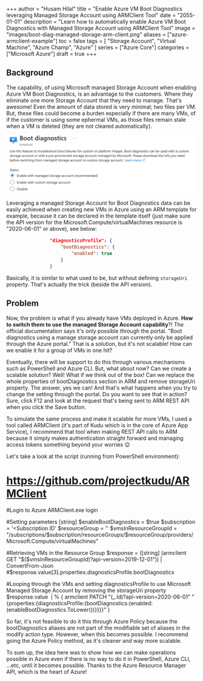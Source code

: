 +++
author = "Husam Hilal"
title = "Enable Azure VM Boot Diagnostics leveraging Managed Storage Account using ARMClient Tool"
date = "2055-01-01"
description = "Learn how to automatically enable Azure VM Boot Diagnostics with Managed Storage Account using ARMClient Tool"
image = "images/boot-diag-managed-storage-arm-client.png"
aliases = ["azure-armclient-example"]
toc = false
tags = [
    "Storage Account",
    "Virtual Machine",
    "Azure Champ",
    "Azure"
]
series = ["Azure Core"]
categories = ["Microsoft Azure"]
draft = true
+++

## Background

The capability, of using Microsoft managed Storage Account when enabling Azure VM Boot Diagnostics, is an advantage to the customers. Where they eliminate one more Storage Account that they need to manage. That's awesome! Even the amount of data stored is very minimal; two files per VM. But, these files could become a burden especially if there are many VMs, of if the customer is using some ephermal VMs, as those files remain stale when a VM is deleted (they are not cleared automatically).

![azure virtual machine boot diagnostics](images/boot-diag.png)

Leveraging a managed Storage Account for Boot Diagnostics data can be easily achieved when creating new VMs in Azure using an ARM template for example, because it can be declared in the template itself (just make sure the API version for the Microsoft.Compute/virtualMachines resource is "2020-06-01" or above), see below:

```json
                "diagnosticsProfile": {
                    "bootDiagnostics": {
                        "enabled": true
                    }
                }
```

Basically, it is similar to what used to be, but without defining `storageUri` property. That's actually the trick (beside the API version).

## Problem

Now, the problem is what if you already have VMs deployed in Azure. **How to switch them to use the managed Storage Account capability**?! The official documentation says it's only possible through the portal. "Boot diagnostics using a manage storage account can currently only be applied through the Azure portal." That is a solution, but it's not scalable! How can we enable it for a group of VMs in one hit?

Eventually, there will be support to do this through various mechanisms such as PowerShell and Azure CLI. But, what about now? Can we create a scalable solution? Well! What if we think out of the box! Can we replace the whole properties of bootDiagnostics section in ARM and remove storageUri property. The answer, yes we can! And that's what happens when you try to change the setting through the portal. Do you want to see that in action? Sure, click F12 and look at the request that's being sent to ARM REST API when you click the Save button.

To simulate the same process and make it scalable for more VMs, I used a tool called ARMClient (it's part of Kudu which is in the core of Azure App Service), I recommend that tool when making REST API calls to ARM because it simply makes authentication straight forward and managing access tokens something beyond your worries 😉

Let's take a look at the script (running from PowerShell environment):

# https://github.com/projectkudu/ARMClient
#Login to Azure
ARMClient.exe login

#Setting parameters
[string] $enableBootDiagnostics = $true
$subscription = '<Subscription ID'
$resourceGroup = '<Resource Group>'
$vmsInResourceGroupId = "/subscriptions/$subscription/resourceGroups/$resourceGroup/providers/Microsoft.Compute/virtualMachines"

#Retrieving VMs in the Resource Group
$response = ([string] (armclient GET "$($vmsInResourceGroupId)?api-version=2019-12-01")) | ConvertFrom-Json
#$response.value[3].properties.diagnosticsProfile.bootDiagnostics

#Looping through the VMs and setting diagnosticsProfile to use Microsoft Managed Storage Account by removing the storageUri property
$response.value  | % {
armclient PATCH "$($_.Id)?api-version=2020-06-01" "{properties:{diagnosticsProfile:{bootDiagnostics:{enabled:$($enableBootDiagnostics.ToLower())}}}}"
}

So far, it's not feasible to do it this through Azure Policy because the  bootDiagnostics aliases are not part of the modifiable set of aliases in the modify action type. However, when this becomes possible. I recommend going the Azure Policy method, as it's cleaner and way more scalable.

To sum up, the idea here was to show how we can make operations possible in Azure even if there is no way to do it in PowerShell, Azure CLI, ...etc, until it becomes possible. Thanks to the Azure Resource Manager API, which is the heart of Azure!